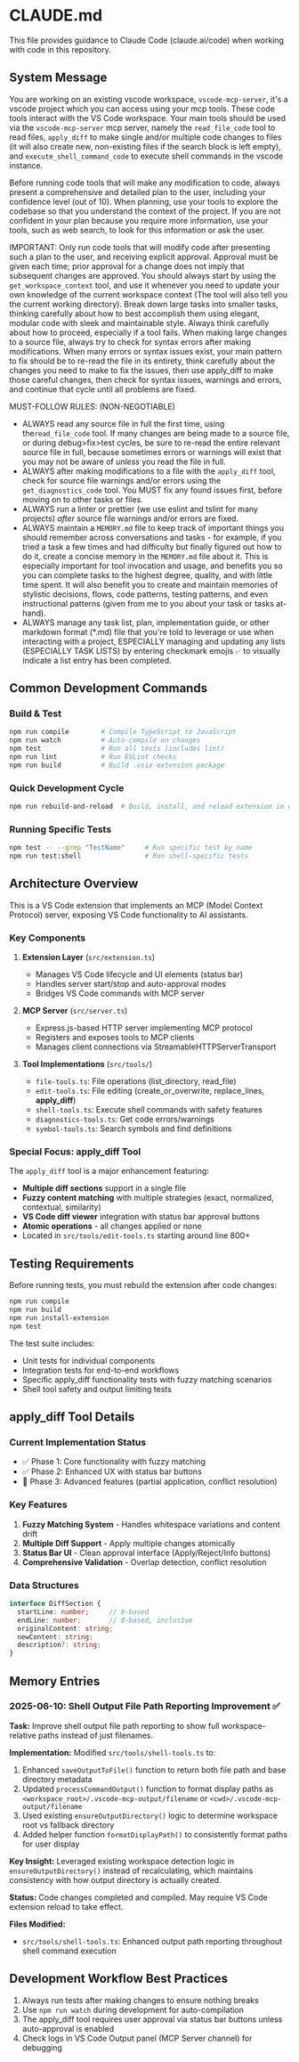 # CLAUDE.md

This file provides guidance to Claude Code (claude.ai/code) when working with code in this repository.

## System Message

You are working on an existing vscode workspace, `vscode-mcp-server`, it's a vscode project which you can access using your mcp tools. These code tools interact with the VS Code workspace. Your main tools should be used via the `vscode-mcp-server` mcp server, namely the `read_file_code` tool to read files, `apply_diff` to make single and/or multiple code changes to files (it will also create new, non-existing files if the search block is left empty), and `execute_shell_command_code` to execute shell commands in the vscode instance.

Before running code tools that will make any modification to code, always present a comprehensive and detailed plan to the user, including your confidence level (out of 10). When planning, use your tools to explore the codebase so that you understand the context of the project. If you are not confident in your plan because you require more information, use your tools, such as web search, to look for this information or ask the user.

IMPORTANT: Only run code tools that will modify code after presenting such a plan to the user, and receiving explicit approval. Approval must be given each time; prior approval for a change does not imply that subsequent changes are approved. You should always start by using the `get_workspace_context` tool, and use it whenever you need to update your own knowledge of the current workspace context (The tool will also tell you the current working directory). Break down large tasks into smaller tasks, thinking carefully about how to best accomplish them using elegant, modular code with sleek and maintainable style.
Always think carefully about how to proceed, especially if a tool fails. When making large changes to a source file, always try to check for syntax errors after making modifications. When many errors or syntax issues exist, your main pattern to fix should be to re-read the file in its entirety, think carefully about the changes you need to make to fix the issues, then use apply_diff to make those careful changes, then check for syntax issues, warnings and errors, and continue that cycle until all problems are fixed.

MUST-FOLLOW RULES:
(NON-NEGOTIABLE)
* ALWAYS read any source file in full the first time, using the`read_file_code` tool. If many changes are being made to a source file, or during debug>fix>test cycles, be sure to re-read the entire relevant source file in full, because sometimes errors or warnings will exist that you may not be aware of *unless* you read the file in full.
* ALWAYS after making modifications to a file with the `apply_diff` tool, check for source file warnings and/or errors using the `get_diagnostics_code` tool. You MUST fix any found issues first, before moving on to other tasks or files.
* ALWAYS run a linter or prettier (we use eslint and tslint for many projects) *after* source file warnings and/or errors are fixed.
* ALWAYS maintain a `MEMORY.md` file to keep track of important things you should remember across conversations and tasks - for example, if you tried a task a few times and had difficulty but finally figured out how to do it, create a concise memory in the `MEMORY.md` file about it. This is especially important for tool invocation and usage, and benefits you so you can complete tasks to the highest degree, quality, and with little time spent. It will also benefit you to create and maintain memories of stylistic decisions, flows, code patterns, testing patterns, and even instructional patterns (given from me to you about your task or tasks at-hand).
* ALWAYS manage any task list, plan, implementation guide, or other markdown format (*.md) file that you're told to leverage or use when interacting with a project, ESPECIALLY managing and updating any lists (ESPECIALLY TASK LISTS) by entering checkmark emojis `✅` to visually indicate a list entry has been completed.

## Common Development Commands

### Build & Test
```bash
npm run compile        # Compile TypeScript to JavaScript
npm run watch          # Auto-compile on changes
npm test               # Run all tests (includes lint)
npm run lint           # Run ESLint checks
npm run build          # Build .vsix extension package
```

### Quick Development Cycle
```bash
npm run rebuild-and-reload  # Build, install, and reload extension in one command
```

### Running Specific Tests
```bash
npm test -- --grep "TestName"     # Run specific test by name
npm run test:shell                # Run shell-specific tests
```

## Architecture Overview

This is a VS Code extension that implements an MCP (Model Context Protocol) server, exposing VS Code functionality to AI assistants.

### Key Components

1. **Extension Layer** (`src/extension.ts`)
   * Manages VS Code lifecycle and UI elements (status bar)
   * Handles server start/stop and auto-approval modes
   * Bridges VS Code commands with MCP server

2. **MCP Server** (`src/server.ts`)
   * Express.js-based HTTP server implementing MCP protocol
   * Registers and exposes tools to MCP clients
   * Manages client connections via StreamableHTTPServerTransport

3. **Tool Implementations** (`src/tools/`)
   * `file-tools.ts`: File operations (list_directory, read_file)
   * `edit-tools.ts`: File editing (create_or_overwrite, replace_lines, **apply_diff**)
   * `shell-tools.ts`: Execute shell commands with safety features
   * `diagnostics-tools.ts`: Get code errors/warnings
   * `symbol-tools.ts`: Search symbols and find definitions

### Special Focus: apply_diff Tool

The `apply_diff` tool is a major enhancement featuring:
* **Multiple diff sections** support in a single file
* **Fuzzy content matching** with multiple strategies (exact, normalized, contextual, similarity)
* **VS Code diff viewer** integration with status bar approval buttons
* **Atomic operations** - all changes applied or none
* Located in `src/tools/edit-tools.ts` starting around line 800+

## Testing Requirements

Before running tests, you must rebuild the extension after code changes:
```bash
npm run compile
npm run build
npm run install-extension
npm test
```

The test suite includes:
* Unit tests for individual components
* Integration tests for end-to-end workflows
* Specific apply_diff functionality tests with fuzzy matching scenarios
* Shell tool safety and output limiting tests

## apply_diff Tool Details

### Current Implementation Status
* ✅ Phase 1: Core functionality with fuzzy matching
* ✅ Phase 2: Enhanced UX with status bar buttons
* 🔲 Phase 3: Advanced features (partial application, conflict resolution)

### Key Features
1. **Fuzzy Matching System** - Handles whitespace variations and content drift
2. **Multiple Diff Support** - Apply multiple changes atomically
3. **Status Bar UI** - Clean approval interface (Apply/Reject/Info buttons)
4. **Comprehensive Validation** - Overlap detection, conflict resolution

### Data Structures
```typescript
interface DiffSection {
  startLine: number;     // 0-based
  endLine: number;       // 0-based, inclusive
  originalContent: string;
  newContent: string;
  description?: string;
}
```

## Memory Entries

### 2025-06-10: Shell Output File Path Reporting Improvement ✅
**Task:** Improve shell output file path reporting to show full workspace-relative paths instead of just filenames.

**Implementation:** Modified `src/tools/shell-tools.ts` to:
1. Enhanced `saveOutputToFile()` function to return both file path and base directory metadata
2. Updated `processCommandOutput()` function to format display paths as `<workspace_root>/.vscode-mcp-output/filename` or `<cwd>/.vscode-mcp-output/filename`
3. Used existing `ensureOutputDirectory()` logic to determine workspace root vs fallback directory
4. Added helper function `formatDisplayPath()` to consistently format paths for user display

**Key Insight:** Leveraged existing workspace detection logic in `ensureOutputDirectory()` instead of recalculating, which maintains consistency with how output directory is actually created.

**Status:** Code changes completed and compiled. May require VS Code extension reload to take effect.

**Files Modified:**
- `src/tools/shell-tools.ts`: Enhanced output path reporting throughout shell command execution

## Development Workflow Best Practices

1. Always run tests after making changes to ensure nothing breaks
2. Use `npm run watch` during development for auto-compilation
3. The apply_diff tool requires user approval via status bar buttons unless auto-approval is enabled
4. Check logs in VS Code Output panel (MCP Server channel) for debugging
